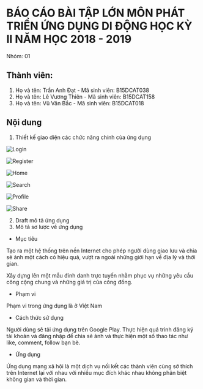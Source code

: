 
# BÁO CÁO BÀI TẬP LỚN MÔN PHÁT TRIỂN ỨNG DỤNG DI ĐỘNG HỌC KỲ II NĂM HỌC 2018 - 2019

Nhóm: 01

## Thành viên:

1. Họ và tên: Trần Anh Đạt - Mã sinh viên: B15DCAT038
2. Họ và tên: Lê Vương Thiên - Mã sinh viên: B15DCAT158
3. Họ và tên: Vũ Văn Bắc - Mã sinh viên: B15DCAT018


## Nội dung

1. Thiết kế giao diện các chức năng chính của ứng dụng  

![Login](https://raw.githubusercontent.com/mobiledev2019/mp-n2_2_-socialnetworkapp/master/photo/home.png)  

![Register](https://raw.githubusercontent.com/mobiledev2019/mp-n2_2_-socialnetworkapp/master/photo/register.png)  

![Home](https://raw.githubusercontent.com/mobiledev2019/mp-n2_2_-socialnetworkapp/master/photo/home.png)  

![Search](https://raw.githubusercontent.com/mobiledev2019/mp-n2_2_-socialnetworkapp/master/photo/search.png)  

![Profile](https://raw.githubusercontent.com/mobiledev2019/mp-n2_2_-socialnetworkapp/master/photo/profile.png)  

![Share](https://raw.githubusercontent.com/mobiledev2019/mp-n2_2_-socialnetworkapp/master/photo/share.png)  
       

2. Draft mô tả ứng dụng
  1. Mô tả sơ lược về ứng dụng

- Mục tiêu

Tạo ra một hệ thống trên nền Internet cho phép người dùng giao lưu và chia sẻ ảnh một cách có hiệu quả, vượt ra ngoài những giới hạn về địa lý và thời gian.

Xây dựng lên một mẫu đinh danh trực tuyến nhằm phục vụ những yêu cầu công cộng chung và những giá trị của công đồng.

- Phạm vi

Phạm vi trong ứng dụng là ở Việt Nam

- Cách thức sử dụng

Người dùng sẽ tải ứng dụng trên Google Play. Thực hiện quá trình đăng ký tài khoản và đăng nhập để chia sẻ ảnh và thực hiện một số thao tác như like, comment, follow bạn bè.

- Ứng dụng

Ứng dụng mạng xã hội là một dịch vụ nối kết các thành viên cùng sở thích trên Internet lại với nhau với nhiều mục đích khác nhau không phân biệt không gian và thời gian.


